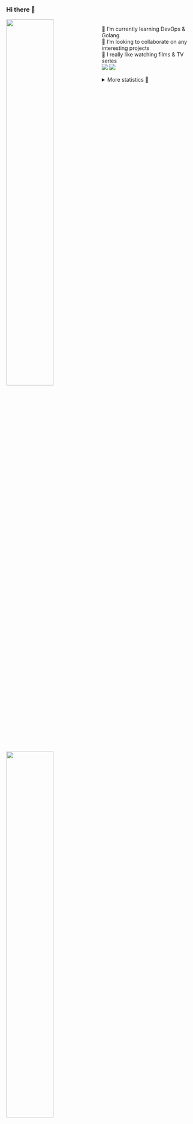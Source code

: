 ### Hi there 👋


[<img align="left" width="50%" src="https://github-readme-stats.vercel.app/api?username=rufusnufus&hide=issues&show_icons=true&count_private=true&theme=transparent&title_color=FF6F40&text_color=FBF9F8&icon_color=F48242&hide_border=true&hide_title=true#gh-dark-mode-only">](https://metrics.lecoq.io/rufusnufus#gh-dark-mode-only)
[<img align="left" width="50%" src="https://github-readme-stats.vercel.app/api?username=rufusnufus&hide=issues&show_icons=true&count_private=true&theme=transparent&title_color=FF6533&text_color=4D4644&icon_color=FF8038&hide_border=true&hide_title=true#gh-light-mode-only">](https://metrics.lecoq.io/rufusnufus#gh-light-mode-only)

<p>
  <br>
  🌱 I’m currently learning DevOps & Golang</br>
  👯 I’m looking to collaborate on any interesting projects</br>
  🎥 I really like watching films & TV series</br>
  <a href="https://linkedin.com/in/rufusnufus"><img src="https://img.shields.io/badge/linkedin-0077B5.svg?style=for-the-badge&logo=linkedin&logoColor=white"/></a>
  <a href="https://t.me/rufusnufus"><img src="https://img.shields.io/badge/-telegram-black?style=for-the-badge&color=blue&logo=telegram"/></a>
</p>

<p text-align="left">
<details>
  <summary>More statistics 👀</summary><br/>

<!--START_SECTION:waka-->
![Code Time](http://img.shields.io/badge/Code%20Time-476%20hrs%201%20min-blue)

![Profile Views](http://img.shields.io/badge/Profile%20Views-5-blue)

**I'm an Early 🐤** 

```text
🌞 Morning                8295 commits        █████░░░░░░░░░░░░░░░░░░░░   21.83 % 
🌆 Daytime                21824 commits       ██████████████░░░░░░░░░░░   57.44 % 
🌃 Evening                7012 commits        █████░░░░░░░░░░░░░░░░░░░░   18.46 % 
🌙 Night                  861 commits         █░░░░░░░░░░░░░░░░░░░░░░░░   02.27 % 
```
📅 **I'm Most Productive on Monday** 

```text
Monday                   7777 commits        █████░░░░░░░░░░░░░░░░░░░░   20.47 % 
Tuesday                  7161 commits        █████░░░░░░░░░░░░░░░░░░░░   18.85 % 
Wednesday                7563 commits        █████░░░░░░░░░░░░░░░░░░░░   19.91 % 
Thursday                 7093 commits        █████░░░░░░░░░░░░░░░░░░░░   18.67 % 
Friday                   6796 commits        ████░░░░░░░░░░░░░░░░░░░░░   17.89 % 
Saturday                 702 commits         ░░░░░░░░░░░░░░░░░░░░░░░░░   01.85 % 
Sunday                   900 commits         █░░░░░░░░░░░░░░░░░░░░░░░░   02.37 % 
```


📊 **This Week I Spent My Time On** 

```text
💬 Programming Languages: 
YAML                     3 hrs 3 mins        ███████████████░░░░░░░░░░   59.34 % 
Other                    1 hr 15 mins        ██████░░░░░░░░░░░░░░░░░░░   24.28 % 
HCL                      24 mins             ██░░░░░░░░░░░░░░░░░░░░░░░   07.84 % 
Markdown                 11 mins             █░░░░░░░░░░░░░░░░░░░░░░░░   03.66 % 
GDScript3                6 mins              █░░░░░░░░░░░░░░░░░░░░░░░░   02.21 % 

🔥 Editors: 
VS Code                  3 hrs 59 mins       ███████████████████░░░░░░   77.45 % 
iTerm2                   1 hr 9 mins         ██████░░░░░░░░░░░░░░░░░░░   22.55 % 
```

**I Mostly Code in Java** 

```text
Python                   17 repos            ███░░░░░░░░░░░░░░░░░░░░░░   11.81 % 
Smarty                   11 repos            ██░░░░░░░░░░░░░░░░░░░░░░░   07.64 % 
HCL                      7 repos             █░░░░░░░░░░░░░░░░░░░░░░░░   04.86 % 
Kotlin                   5 repos             █░░░░░░░░░░░░░░░░░░░░░░░░   03.47 % 
HTML                     5 repos             █░░░░░░░░░░░░░░░░░░░░░░░░   03.47 % 
```




 Last Updated on 16/10/2023 01:00:05 UTC
<!--END_SECTION:waka-->

</details>
</p>
